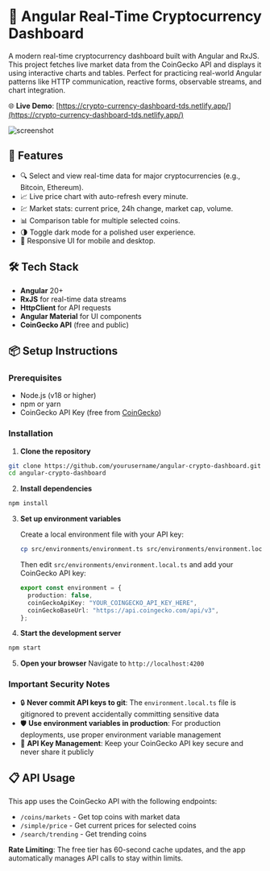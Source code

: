 # 🧭 Angular Real-Time Cryptocurrency Dashboard

A modern real-time cryptocurrency dashboard built with Angular and RxJS. This project fetches live market data from the CoinGecko API and displays it using interactive charts and tables. Perfect for practicing real-world Angular patterns like HTTP communication, reactive forms, observable streams, and chart integration.

🌐 **Live Demo**: [https://crypto-currency-dashboard-tds.netlify.app/](https://crypto-currency-dashboard-tds.netlify.app/)

![screenshot](screenshot.png) <!-- Replace with actual screenshot -->

## 🚀 Features

- 🔍 Select and view real-time data for major cryptocurrencies (e.g., Bitcoin, Ethereum).
- 📈 Live price chart with auto-refresh every minute.
- 💹 Market stats: current price, 24h change, market cap, volume.
- 📊 Comparison table for multiple selected coins.
- 🌗 Toggle dark mode for a polished user experience.
- 📱 Responsive UI for mobile and desktop.

## 🛠️ Tech Stack

- **Angular** 20+
- **RxJS** for real-time data streams
- **HttpClient** for API requests
- **Angular Material** for UI components
- **CoinGecko API** (free and public)

## 📦 Setup Instructions

### Prerequisites

- Node.js (v18 or higher)
- npm or yarn
- CoinGecko API Key (free from [CoinGecko](https://www.coingecko.com/en/api))

### Installation

1. **Clone the repository**

```bash
git clone https://github.com/yourusername/angular-crypto-dashboard.git
cd angular-crypto-dashboard
```

2. **Install dependencies**

```bash
npm install
```

3. **Set up environment variables**

   Create a local environment file with your API key:

   ```bash
   cp src/environments/environment.ts src/environments/environment.local.ts
   ```

   Then edit `src/environments/environment.local.ts` and add your CoinGecko API key:

   ```typescript
   export const environment = {
     production: false,
     coinGeckoApiKey: "YOUR_COINGECKO_API_KEY_HERE",
     coinGeckoBaseUrl: "https://api.coingecko.com/api/v3",
   };
   ```

4. **Start the development server**

```bash
npm start
```

5. **Open your browser**
   Navigate to `http://localhost:4200`

### Important Security Notes

- 🔒 **Never commit API keys to git**: The `environment.local.ts` file is gitignored to prevent accidentally committing sensitive data
- 🛡️ **Use environment variables in production**: For production deployments, use proper environment variable management
- 🔑 **API Key Management**: Keep your CoinGecko API key secure and never share it publicly

## 📋 API Usage

This app uses the CoinGecko API with the following endpoints:

- `/coins/markets` - Get top coins with market data
- `/simple/price` - Get current prices for selected coins
- `/search/trending` - Get trending coins

**Rate Limiting**: The free tier has 60-second cache updates, and the app automatically manages API calls to stay within limits.
